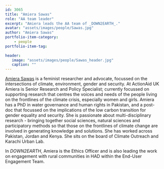 ```yaml
---
id: 3065
title: "Amiera Sawas"
role: "AA team leader"
excerpt: "Amiera leads the AA team of _DOWN2EARTH_."
avatar: "assets/images/people/Sawas.jpg"
author: "Amiera Sawas"
portfolio-item-category:
    - people
portfolio-item-tag:
    
header:
   image: "assets/images/people/Sawas_header.jpg"
   caption: ""
---
```


[Amiera Sawas](https://www.actionaid.org.uk/users/dr-amiera-sawas) is a feminist researcher and advocate, focussed on the intersections of climate, environment, gender and security. At ActionAid UK Amiera is Senior Research and Policy Specialist; currently focussed on supporting research that centres the voices and needs of the people living on the frontlines of the climate crisis, especially women and girls. Amiera has a PhD in water governance and human rights in Pakistan, and a post-doc that focussed on the implications of the low carbon transition for gender equality and security. She is passionate about multi-disciplinary research - bringing together social sciences, natural sciences and participatory methods so that those on the frontlines of climate change are involved in generating knowledge and solutions. She has worked across Pakistan, Jordan and Kenya. She sits on the board of Climate Outreach and Karachi Urban Lab. 

In _DOWN2EARTH_, Amiera is the Ethics Officer and is also leading the work on engagement with rural communities in HAD within the End-User Engagement Team.